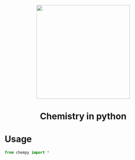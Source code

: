 <p align="center" style="background=#333">
    <img src="./public/logo.png" width="300px">
    <h1 align="center">Chemistry in python</h1>
</p>

# Usage

```py
from chempy import *
```